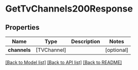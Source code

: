 # GetTvChannels200Response

## Properties
Name | Type | Description | Notes
------------ | ------------- | ------------- | -------------
**channels** | [TVChannel] |  | [optional] 

[[Back to Model list]](../README.md#documentation-for-models) [[Back to API list]](../README.md#documentation-for-api-endpoints) [[Back to README]](../README.md)


